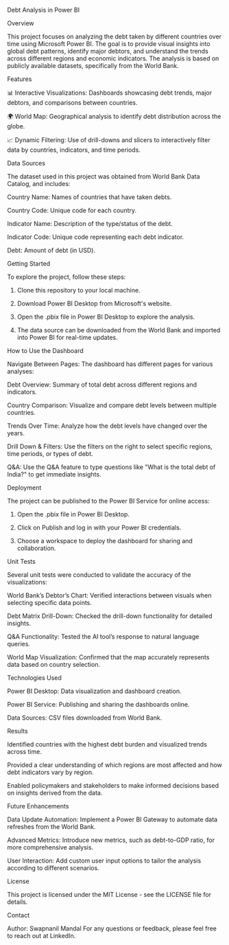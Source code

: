 Debt Analysis in Power BI

Overview

This project focuses on analyzing the debt taken by different countries over time using Microsoft Power BI. The goal is to provide visual insights into global debt patterns, identify major debtors, and understand the trends across different regions and economic indicators. The analysis is based on publicly available datasets, specifically from the World Bank.

Features

📊 Interactive Visualizations: Dashboards showcasing debt trends, major debtors, and comparisons between countries.

🌍 World Map: Geographical analysis to identify debt distribution across the globe.

📈 Dynamic Filtering: Use of drill-downs and slicers to interactively filter data by countries, indicators, and time periods.

Data Sources

The dataset used in this project was obtained from World Bank Data Catalog, and includes:

Country Name: Names of countries that have taken debts.

Country Code: Unique code for each country.

Indicator Name: Description of the type/status of the debt.

Indicator Code: Unique code representing each debt indicator.

Debt: Amount of debt (in USD).


Getting Started

To explore the project, follow these steps:

1. Clone this repository to your local machine.


2. Download Power BI Desktop from Microsoft's website.


3. Open the .pbix file in Power BI Desktop to explore the analysis.


4. The data source can be downloaded from the World Bank and imported into Power BI for real-time updates.



How to Use the Dashboard

Navigate Between Pages: The dashboard has different pages for various analyses:

Debt Overview: Summary of total debt across different regions and indicators.

Country Comparison: Visualize and compare debt levels between multiple countries.

Trends Over Time: Analyze how the debt levels have changed over the years.


Drill Down & Filters: Use the filters on the right to select specific regions, time periods, or types of debt.

Q&A: Use the Q&A feature to type questions like "What is the total debt of India?" to get immediate insights.


Deployment

The project can be published to the Power BI Service for online access:

1. Open the .pbix file in Power BI Desktop.


2. Click on Publish and log in with your Power BI credentials.


3. Choose a workspace to deploy the dashboard for sharing and collaboration.



Unit Tests

Several unit tests were conducted to validate the accuracy of the visualizations:

World Bank’s Debtor’s Chart: Verified interactions between visuals when selecting specific data points.

Debt Matrix Drill-Down: Checked the drill-down functionality for detailed insights.

Q&A Functionality: Tested the AI tool’s response to natural language queries.

World Map Visualization: Confirmed that the map accurately represents data based on country selection.


Technologies Used

Power BI Desktop: Data visualization and dashboard creation.

Power BI Service: Publishing and sharing the dashboards online.

Data Sources: CSV files downloaded from World Bank.


Results

Identified countries with the highest debt burden and visualized trends across time.

Provided a clear understanding of which regions are most affected and how debt indicators vary by region.

Enabled policymakers and stakeholders to make informed decisions based on insights derived from the data.


Future Enhancements

Data Update Automation: Implement a Power BI Gateway to automate data refreshes from the World Bank.

Advanced Metrics: Introduce new metrics, such as debt-to-GDP ratio, for more comprehensive analysis.

User Interaction: Add custom user input options to tailor the analysis according to different scenarios.


License

This project is licensed under the MIT License - see the LICENSE file for details.

Contact

Author: Swapnanil Mandal
For any questions or feedback, please feel free to reach out at LinkedIn.
